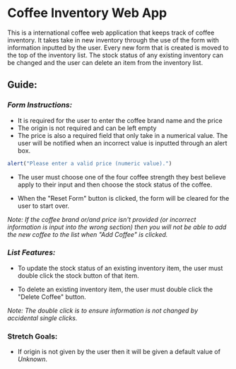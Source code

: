# Coffee Inventory Web App

This is a international coffee web application that keeps track of coffee inventory. It takes take in new inventory through the use of the form with information inputted by the user. Every new form that is created is moved to the top of the inventory list. The stock status of any existing inventory can be changed and the user can delete an item from the inventory list.

## Guide:

### *Form Instructions:*
- It is required for the user to enter the coffee brand name and the price
- The origin is not required and can be left empty
- The price is also a required field that only take in a numerical value. The user will be notified when an incorrect value is inputted through an alert box.
```js
alert("Please enter a valid price (numeric value).")
```

- The user must choose one of the four coffee strength they best believe apply to their input and then choose the stock status of the coffee.

- When the "Reset Form" button is clicked, the form will be cleared for the user to start over.

*Note: If the coffee brand or/and price isn't provided (or incorrect information is input into the wrong section) then you will not be able to add the new coffee to the list when "Add Coffee" is clicked.*


### *List Features:*

- To update the stock status of an existing inventory item, the user must double click the stock button of that item.

- To delete an existing inventory item, the user must double click the "Delete Coffee" button.

*Note: The double click is to ensure information is not changed by accidental single clicks.*

### Stretch Goals:

- If origin is not given by the user then it will be given a default value of *Unknown*.